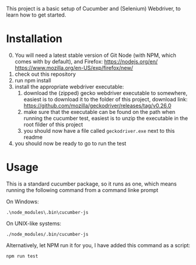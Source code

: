 This project is a basic setup of Cucumber and (Selenium) Webdriver, to learn how to get started.

# Installation

0. You will need a latest stable version of Git Node (with NPM, which comes with by default), and Firefox: https://nodejs.org/en/ https://www.mozilla.org/en-US/exp/firefox/new/
1. check out this repository
2. run npm install
3. install the appropriate webdriver executable: 
    1. download the (zipped) gecko webdriver executable to somewhere, easiest is to download it to the folder of this project, download link: https://github.com/mozilla/geckodriver/releases/tag/v0.26.0
	2. make sure that the executable can be found on the path when running the cucumber test, easiest is to unzip the executable in the root filder of this project
	3. you should now have a file called `geckodriver.exe` next to this readme
4. you should now be ready to go to run the test
	
# Usage

This is a standard cucumber package, so it runs as one, which means running the following command from a command linke prompt

On Windows:
```
.\node_modules\.bin\cucumber-js
```
On UNIX-like systems:
```
./node_modules/.bin/cucumber-js
```


Alternatively, let NPM run it for you, I have added this command as a script:
```
npm run test
```

